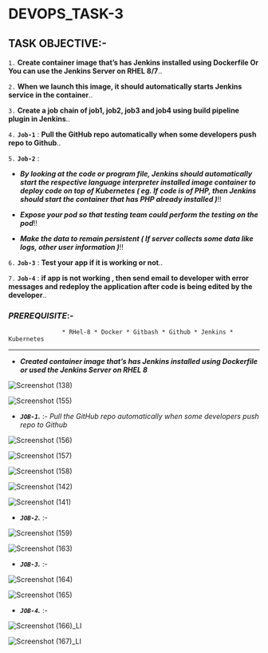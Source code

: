 # DEVOPS_TASK-3

## TASK OBJECTIVE:-

`1.` **Create container image that’s has Jenkins installed using Dockerfile Or You can use the Jenkins Server on RHEL 8/7**..

`2.` **When we launch this image, it should automatically starts Jenkins service in the container**..

`3.` **Create a job chain of job1, job2, job3 and job4 using build pipeline plugin in Jenkins**..

`4.` **`Job-1`** : **Pull the GitHub repo automatically when some developers push repo to Github**..

`5.` **`Job-2`** : 

  *  _**By looking at the code or program file, Jenkins should automatically start the respective language interpreter installed image container to deploy code on top                      of Kubernetes ( eg. If code is of PHP, then Jenkins should start the container that has PHP already installed )**_!!

  *  _**Expose your pod so that testing team could perform the testing on the pod**_!!
  
  *  _**Make the data to remain persistent ( If server collects some data like logs, other user information )**_!!
  
 `6.` **`Job-3`** : **Test your app if it is working or not**.. 
 
 `7.` **`Job-4`** : **if app is not working , then send email to developer with error messages and redeploy the application after code is being edited by the developer**..


### _PREREQUISITE_:-
                   * RHel-8 * Docker * Gitbash * Github * Jenkins * Kubernetes
                   
---                   

*  _**Created container image that’s has Jenkins installed using Dockerfile or used the Jenkins Server on RHEL 8**_


![Screenshot (138)](https://user-images.githubusercontent.com/64469896/93022896-30acf000-f609-11ea-9a33-14ebf02b70bc.png)

![Screenshot (155)](https://user-images.githubusercontent.com/64469896/93023094-3ce57d00-f60a-11ea-890a-36117b99625a.png)


*  _**`JOB-1`.**_ :- _Pull the GitHub repo automatically when some developers push repo to Github_

![Screenshot (156)](https://user-images.githubusercontent.com/64469896/93023897-f561ef80-f60f-11ea-93a7-97171ea20125.png)

![Screenshot (157)](https://user-images.githubusercontent.com/64469896/93023901-001c8480-f610-11ea-86a8-bcfa44533f8f.png)

![Screenshot (158)](https://user-images.githubusercontent.com/64469896/93023914-0a3e8300-f610-11ea-9c8d-568703c90ab4.png)

![Screenshot (142)](https://user-images.githubusercontent.com/64469896/93024042-e3cd1780-f610-11ea-8b9d-c495521d8e27.png)

![Screenshot (141)](https://user-images.githubusercontent.com/64469896/93024140-c0569c80-f611-11ea-99be-8da0a7e39825.png)


*  _**`JOB-2`.**_ :-

![Screenshot (159)](https://user-images.githubusercontent.com/64469896/93083488-4fb28d00-f6b0-11ea-8c11-a524fc2035bc.png)

![Screenshot (163)](https://user-images.githubusercontent.com/64469896/93133551-09335180-f6f5-11ea-8c33-1d5fa935e837.png)


*  _**`JOB-3`.**_ :-

![Screenshot (164)](https://user-images.githubusercontent.com/64469896/93133561-12242300-f6f5-11ea-80ae-6f0cde81cd80.png)

![Screenshot (165)](https://user-images.githubusercontent.com/64469896/93133586-1d774e80-f6f5-11ea-9900-37691ee5c605.png)


*  _**`JOB-4`.**_ :-

![Screenshot (166)_LI](https://user-images.githubusercontent.com/64469896/93133626-2831e380-f6f5-11ea-91ba-46e226ab237c.jpg)

![Screenshot (167)_LI](https://user-images.githubusercontent.com/64469896/93133639-2ec05b00-f6f5-11ea-9014-c858953c589b.jpg)



